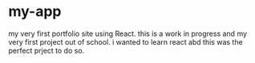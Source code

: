 # my-app
my very first portfolio site using React.
this is a work in progress and my very first project out of school.
i wanted to learn react abd this was the perfect prject to do so. 
